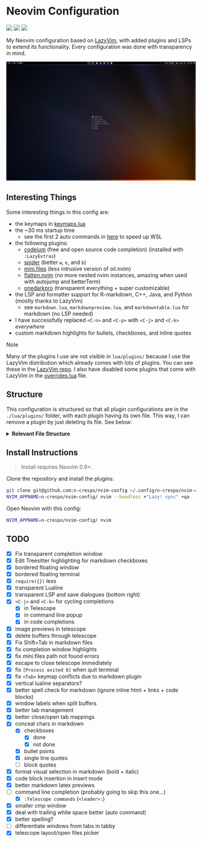 # Neovim Configuration

<a href="https://dotfyle.com/n-crespo/nvim-config"><img src="https://dotfyle.com/n-crespo/nvim-config/badges/plugins?style=flat" /></a>
<a href="https://dotfyle.com/n-crespo/nvim-config"><img src="https://dotfyle.com/n-crespo/nvim-config/badges/leaderkey?style=flat" /></a>
<a href="https://dotfyle.com/n-crespo/nvim-config"><img src="https://dotfyle.com/n-crespo/nvim-config/badges/plugin-manager?style=flat" /></a>

My Neovim configuration based on [LazyVim](https://www.lazyvim.org), with added plugins and LSPs to extend its
functionality. Every configuration was done with transparency in mind.

  ![start screen](./images/starter.png)

## Interesting Things

Some interesting things in this config are:

- the keymaps in [keymaps.lua](./lua/config/keymaps.lua)
- the ~30 ms startup time
  - see the first 2 auto commands in [here](./lua/config/autocmds.lua) to speed up WSL
- the following plugins:
  - [codeium](https://github.com/Exafunction/codeium.vim) (free and open source code completion) (installed with `:LazyExtras`)
  - [spider](https://github.com/chrisgrieser/nvim-spider) (better `w`, `e`, and `b`)
  - [mini.files](https://github.com/echasnovski/mini.files) (less intrusive version of oil.nvim)
  - [flatten.nvim](https://github.com/willothy/flatten.nvim) (no more nested nvim instances, amazing when used with autojump and betterTerm)
  - [onedarkpro](https://github.com/olimorris/onedarkpro.nvim) (transparent everything + super customizable)
- the LSP and formatter support for R-markdown, C++, Java, and Python (mostly thanks to LazyVim)
  - see `markdown.lua`, `markdownpreview.lua`, and `markdowntable.lua` for markdown (no LSP needed)
- I have successfully replaced `<C-n>` and `<C-p>` with `<C-j>` and `<C-k>` *everywhere*
- custom markdown highlights for bullets, checkboxes, and inline quotes

> [!Note]
> Many of the plugins I use are not visible in `lua/plugins/` because I
> use the LazyVim distribution which already comes with lots of plugins. You can
> see these in the [LazyVim repo](https://github.com/LazyVim/LazyVim). I also
> have disabled some plugins that come with LazyVim in the
> [overrides.lua](./lua/plugins/overrides.lua) file.

## Structure

This configuration is structured so that all plugin configurations are in the
`./lua/plugins/` folder, with each plugin having its own file. This way, I can
remove a plugin by just deleting its file. See below:

<details>
  <summary><b>Relevant File Structure</b></summary>

```txt
.
├── lua
│  ├── config
│  │  ├── autocmds.lua
│  │  ├── keymaps.lua
│  │  ├── lazy.lua
│  │  └── options.lua
│  ├── plugins
│  │  ├── {plugin}.lua
│  │  └── ...
│  └── transparentlualine.lua
├── init.lua
└── README.md
```

</details>

## Install Instructions

>  Install requires Neovim 0.9+.

Clone the repository and install the plugins:

```sh
git clone git@github.com:n-crespo/nvim-config ~/.config/n-crespo/nvim-config
NVIM_APPNAME=n-crespo/nvim-config/ nvim --headless +"Lazy! sync" +qa
```

Open Neovim with this config:

```sh
NVIM_APPNAME=n-crespo/nvim-config/ nvim
```

## TODO

- [x] Fix transparent completion window
- [x] Edit Treesitter highlighting for markdown checkboxes
- [x] bordered floating window
- [x] bordered floating terminal
- [x] `require({})` less
- [x] transparent Lualine
- [x] transparent LSP and save dialogues (bottom right)
- [x] `<C-j>` and `<C-k>` for cycling completions
  - [x] in Telescope
  - [x] in command line popup
  - [x] in code completions
- [x] image previews in telescope
- [x] delete buffers through telescope
- [x] Fix Shift+Tab in markdown files
- [x] fix completion window highlights
- [x] fix mini.files path not found errors
- [x] escape to close telescope immediately
- [x] fix `[Process exited 0]` when quit terminal
- [x] fix `<Tab>` keymap conflicts due to markdown plugin
- [x] vertical lualine separators?
- [x] better spell check for markdown (ignore inline html + links + code blocks)
- [x] window labels when split buffers
- [x] better tab management
- [x] better close/open tab mappings
- [x] conceal chars in markdown
  - [x] checkboxes
    - [x] done
    - [x] not done
  - [x] bullet points
  - [x] single line quotes
  - [ ] block quotes
- [x] format visual selection in markdown (bold + italic)
- [x] code block insertion in insert mode
- [x] better markdown latex previews
- [ ] command line completion (probably going to skip this one...)
  - [x] `:Telescope commands` (`<leader>:`)
- [x] smaller cmp window
- [x] deal with trailing white space better (auto command)
- [x] better spelling?
- [ ] differentiate windows from tabs in tabby
- [x] telescope layout/open files picker
